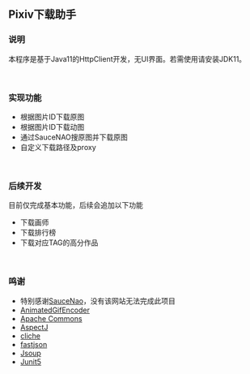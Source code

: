 <h2> Pixiv下载助手 </h2>

<h3> 说明 </h3>
<p>本程序是基于Java11的HttpClient开发，无UI界面。若需使用请安装JDK11。</p>

<br />

<h3> 实现功能 </h3>
<ul>
    <li>根据图片ID下载原图</li>
    <li>根据图片ID下载动图</li>
    <li>通过SauceNAO搜原图并下载原图</li>
    <li>自定义下载路径及proxy</li>
</ul>

<br />

<h3> 后续开发 </h3>
<p>目前仅完成基本功能，后续会追加以下功能</p>
<ul>
    <li>下载画师</li>
    <li>下载排行榜</li>
    <li>下载对应TAG的高分作品</li>
</ul>

<br />

<h3> 鸣谢 </h3>
<ul>
    <li>特别感谢<a href="https://saucenao.com/">SauceNao</a>，没有该网站无法完成此项目</li>
    <li><a href="http://www.java2s.com/Code/Java/2D-Graphics-GUI/AnimatedGifEncoder.htm">AnimatedGifEncoder</a></li>
    <li><a href="https://commons.apache.org/">Apache Commons</a></li>
    <li><a href="http://www.eclipse.org/aspectj/">AspectJ</a></li>
    <li><a href="http://cliche.sourceforge.net/">cliche</a></li>
    <li><a href="https://github.com/alibaba/fastjson">fastjson</a></li>
    <li><a href="https://jsoup.org/">Jsoup</a></li>
    <li><a href="https://junit.org/junit5/">Junit5</a></li>
</ul>
